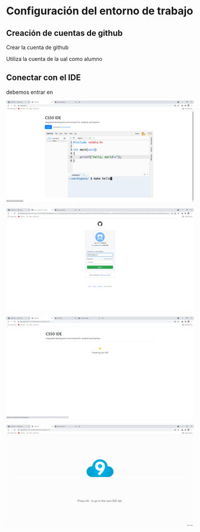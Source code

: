 # Configuración del entorno de trabajo

## Creación de cuentas de github

Crear la cuenta de github



Utiliza la cuenta de la ual como alumno





## Conectar con el IDE

debemos entrar en


![logins](Inicio/login.png)




![dar permisos en nuestra cuenta](Inicio/conexgithub.png)




![Preparando](Inicio/preparing.png)




![Amazon](Inicio/nube.png)




